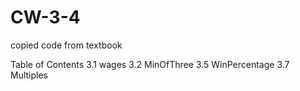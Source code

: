 # CW-3-4
copied code from textbook

Table of Contents
3.1 wages
3.2 MinOfThree
3.5 WinPercentage
3.7 Multiples
